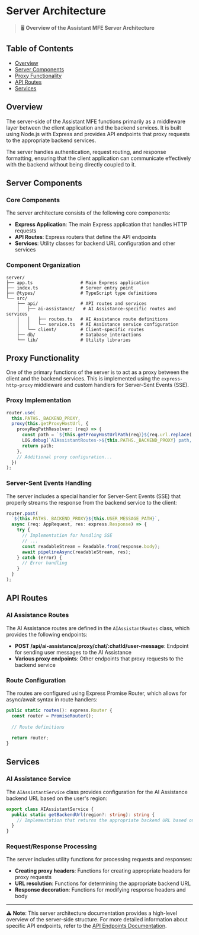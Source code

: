 # Server Architecture

> 🖥️ **Overview of the Assistant MFE Server Architecture**

## Table of Contents

- [Overview](#overview)
- [Server Components](#server-components)
- [Proxy Functionality](#proxy-functionality)
- [API Routes](#api-routes)
- [Services](#services)

## Overview

The server-side of the  Assistant MFE functions primarily as a middleware layer between the client application and the backend services. It is built using Node.js with Express and provides API endpoints that proxy requests to the appropriate backend services.

The server handles authentication, request routing, and response formatting, ensuring that the client application can communicate effectively with the backend without being directly coupled to it.

## Server Components

### Core Components

The server architecture consists of the following core components:

- **Express Application**: The main Express application that handles HTTP requests
- **API Routes**: Express routers that define the API endpoints
- **Services**: Utility classes for backend URL configuration and other services

### Component Organization

```
server/
├── app.ts                  # Main Express application
├── index.ts                # Server entry point
├── @types/                 # TypeScript type definitions
└── src/
    ├── api/                # API routes and services
    │   ├── ai-assistance/   # AI Assistance-specific routes and services
    │   │   ├── routes.ts   # AI Assistance route definitions
    │   │   └── service.ts  # AI Assistance service configuration
    │   └── client/         # Client-specific routes
    ├── db/                 # Database interactions
    └── lib/                # Utility libraries
```

## Proxy Functionality

One of the primary functions of the server is to act as a proxy between the client and the backend services. This is implemented using the `express-http-proxy` middleware and custom handlers for Server-Sent Events (SSE).

### Proxy Implementation

```typescript
router.use(
  this.PATHS._BACKEND_PROXY,
  proxy(this.getProxyHostUrl, {
    proxyReqPathResolver: (req) => {
      const path = `${this.getProxyHostUrlPath(req)}${req.url.replace('/new_chat', "")}`;
      LOG.debug(`AIAssistantRoutes->${this.PATHS._BACKEND_PROXY} path, ${path}`);
      return path;
    },
    // Additional proxy configuration...
  })
);
```

### Server-Sent Events Handling

The server includes a special handler for Server-Sent Events (SSE) that properly streams the response from the backend service to the client:

```typescript
router.post(
  `${this.PATHS._BACKEND_PROXY}${this.USER_MESSAGE_PATH}`,
  async (req: AppRequest, res: express.Response) => {
    try {
      // Implementation for handling SSE
      // ...
      const readableStream = Readable.from(response.body);
      await pipelineAsync(readableStream, res);
    } catch (error) {
      // Error handling
    }
  }
);
```

## API Routes

### AI Assistance Routes

The AI Assistance routes are defined in the `AIAssistantRoutes` class, which provides the following endpoints:

- **POST /api/ai-assistance/proxy/chat/:chatId/user-message**: Endpoint for sending user messages to the AI Assistance
- **Various proxy endpoints**: Other endpoints that proxy requests to the backend service

### Route Configuration

The routes are configured using Express Promise Router, which allows for async/await syntax in route handlers:

```typescript
public static routes(): express.Router {
  const router = PromiseRouter();
  
  // Route definitions
  
  return router;
}
```

## Services

### AI Assistance Service

The `AIAssistantService` class provides configuration for the AI Assistance backend URL based on the user's region:

```typescript
export class AIAssistantService {
  public static getBackendUrl(region?: string): string {
    // Implementation that returns the appropriate backend URL based on region
  }
}
```

### Request/Response Processing

The server includes utility functions for processing requests and responses:

- **Creating proxy headers**: Functions for creating appropriate headers for proxy requests
- **URL resolution**: Functions for determining the appropriate backend URL
- **Response decoration**: Functions for modifying response headers and body

---

⚠️ **Note**: This server architecture documentation provides a high-level overview of the server-side structure. For more detailed information about specific API endpoints, refer to the [API Endpoints Documentation](./api-endpoints.md).

